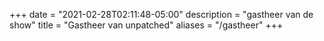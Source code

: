 +++
date = "2021-02-28T02:11:48-05:00"
description = "gastheer van de show"
title = "Gastheer van unpatched"
aliases = "/gastheer"
+++
